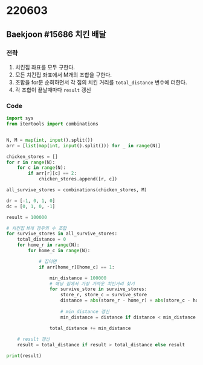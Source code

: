 # 220603



## Baekjoon #15686 치킨 배달



### 전략

1. 치킨집 좌표를 모두 구한다.
2. 모든 치킨집 좌표에서 M개의 조합을 구한다.
3. 조합을 for문 순회하면서 각 집의 치킨 거리를 `total_distance` 변수에 더한다.
4. 각 조합이 끝날때마다 `result` 갱신



### Code

```python
import sys
from itertools import combinations


N, M = map(int, input().split())
arr = [list(map(int, input().split())) for _ in range(N)]

chicken_stores = []
for r in range(N):
    for c in range(N):
        if arr[r][c] == 2:
            chicken_stores.append([r, c])

all_survive_stores = combinations(chicken_stores, M)

dr = [-1, 0, 1, 0]
dc = [0, 1, 0, -1]

result = 100000

# 치킨집 M개 경우의 수 조합
for survive_stores in all_survive_stores:
    total_distance = 0
    for home_r in range(N):
        for home_c in range(N):

            # 집이면
            if arr[home_r][home_c] == 1:

                min_distance = 100000
                # 해당 집에서 가장 가까운 치킨거리 찾기
                for survive_store in survive_stores:
                    store_r, store_c = survive_store
                    distance = abs(store_r - home_r) + abs(store_c - home_c)
                    
                    # min_distance 갱신
                    min_distance = distance if distance < min_distance else min_distance

                total_distance += min_distance
                
	# result 갱신
    result = total_distance if result > total_distance else result

print(result)
```

